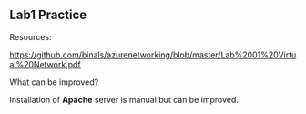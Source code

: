## Lab1 Practice

Resources:

https://github.com/binals/azurenetworking/blob/master/Lab%2001%20Virtual%20Network.pdf

What can be improved?

Installation of **Apache** server is manual but can be improved. 
